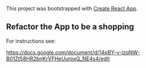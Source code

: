 This project was bootstrapped with [Create React App](https://github.com/facebook/create-react-app).

## Refactor the App to be a shopping

For instructions see:

https://docs.google.com/document/d/14pBY-y-IzqNW-B01Zt58HR2bnKrVFHeUurpxQ_NE4s4/edit


